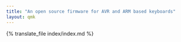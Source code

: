 ```yaml
---
title: "An open source firmware for AVR and ARM based keyboards"
layout: qmk
---
```


{% translate_file index/index.md %}